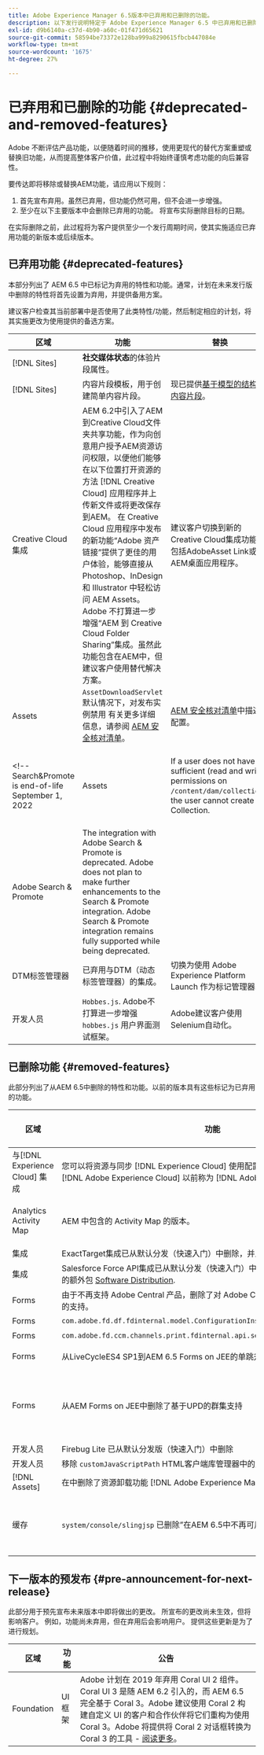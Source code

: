 ```yaml
---
title: Adobe Experience Manager 6.5版本中已弃用和已删除的功能。
description: 以下发行说明特定于 Adobe Experience Manager 6.5 中已弃用和已删除功能。
exl-id: d9b6140a-c37d-4b90-a60c-01f471d65621
source-git-commit: 58594be73372e128ba999a8290615fbcb447084e
workflow-type: tm+mt
source-wordcount: '1675'
ht-degree: 27%

---
```


# 已弃用和已删除的功能 {#deprecated-and-removed-features}

Adobe 不断评估产品功能，以便随着时间的推移，使用更现代的替代方案重塑或替换旧功能，从而提高整体客户价值，此过程中将始终谨慎考虑功能的向后兼容性。

要传达即将移除或替换AEM功能，请应用以下规则：

1. 首先宣布弃用。虽然已弃用，但功能仍然可用，但不会进一步增强。
1. 至少在以下主要版本中会删除已弃用的功能。 将宣布实际删除目标的日期。

在实际删除之前，此过程将为客户提供至少一个发行周期时间，使其实施适应已弃用功能的新版本或后续版本。

## 已弃用功能 {#deprecated-features}

本部分列出了 AEM 6.5 中已标记为弃用的特性和功能。通常，计划在未来发行版中删除的特性将首先设置为弃用，并提供备用方案。

建议客户检查其当前部署中是否使用了此类特性/功能，然后制定相应的计划，将其实施更改为使用提供的备选方案。

| 区域 | 功能 | 替换 | 版本号 (SP) |
|---|---|---|---|
| [!DNL Sites] | **社交媒体状态**&#x200B;的体验片段属性。 |  | 6.5.11.0 |
| [!DNL Sites] | 内容片段模板，用于创建简单内容片段。 | 现已提供[基于模型的结构化内容片段](/help/assets/content-fragments/content-fragments-models.md)。 | 6.5.11.0 |
| Creative Cloud集成 | AEM 6.2中引入了AEM到Creative Cloud文件夹共享功能，作为向创意用户授予AEM资源访问权限，以便他们能够在以下位置打开资源的方法 [!DNL Creative Cloud] 应用程序并上传新文件或将更改保存到AEM。 在 Creative Cloud 应用程序中发布的新功能“Adobe 资产链接”提供了更佳的用户体验，能够直接从 Photoshop、InDesign 和 Illustrator 中轻松访问 AEM Assets。Adobe 不打算进一步增强“AEM 到 Creative Cloud Folder Sharing”集成。虽然此功能包含在AEM中，但建议客户使用替代解决方案。 | 建议客户切换到新的Creative Cloud集成功能，包括AdobeAsset Link或AEM桌面应用程序。 |  |
| Assets | `AssetDownloadServlet`默认情况下，对发布实例禁用 有关更多详细信息，请参阅 [AEM 安全核对清单](/help/sites-administering/security-checklist.md)。 | [AEM 安全核对清单](/help/sites-administering/security-checklist.md)中描述的配置。 |  |
<!-- Search&Promote is end-of-life September 1, 2022 | Assets | If a user does not have sufficient (read and write) permissions on `/content/dam/collections`, the user cannot create a Collection. | Honor the access control setup of user and ensure appropriate permissions. ||
|Adobe Search & Promote|The integration with Adobe Search & Promote is deprecated. Adobe does not plan to make further enhancements to the Search & Promote integration. Adobe Search & Promote integration remains fully supported while being deprecated.||| -->
| DTM标签管理器 |已弃用与DTM（动态标签管理器）的集成。 | 切换为使用 Adobe Experience Platform Launch 作为标记管理器. || |Adobe Target|通过添加AEM连接到Adobe Target服务的功能，使用 [!DNL Adobe I/O] 基于AEM 6.5中的Adobe Target Standard API (Rest API)，弃用Target Classic API (XML)方式。|将集成重新配置到 [使用新API](/help/sites-administering/target.md). || |Adobe Target|使用 `mbox.js` 已弃用与AEM中的Adobe Target的基于的集成。|切换以使用 `at.js` 1.x.|| |商务 | [CIF REST](https://github.com/adobe/commerce-cif-api) 于2018年作为一组微服务提供，以实现AEM与商业引擎之间的集成。 Adobe在2018年年中收购Magento后，Adobe决定改变做法，原因有二。 Magento拥有自己的一组Commerce API(REST和GraphQL)，维护两组API是不好的做法。 市场趋势表明，客户正转向GraphQL，因为这是一种更高效的数据查询方式。 2019年，Adobe发布了新的Commerce Integration Framework，使用Magento的GraphQL API作为事实来源。 Adobe不打算进一步投资CIF REST。 建议客户使用替代解决方案。|对于AEMMagento集成，切换到 [AEM CIF原型](https://github.com/adobe/aem-cif-project-archetype) 和 [AEM CIF核心组件](https://github.com/adobe/aem-core-cif-components). 请参阅AEM与Adobe Commerce集成 [使用Commerce集成框架](/help/commerce/cif/integrating/magento.md). 支持第三方(Magento除外)与新方法的集成已列入我们的规划中。|| |组件(AEM Sites) |Adobe不打算对存储在中的大多数Foundation组件进行进一步增强 `/libs/foundation/components`. 查找 `cq:deprecated` 和 `cq:deprecatedReason` 属性。 AEM 6.5包含基础组件，从早期版本升级的客户可以继续按原样使用它们。 此外，即使已弃用，也支持基础组件。 | Adobe建议将核心组件用于未来的项目。 现有站点可以保持不变，也可以使用 [AEM Modernize Tools Suite](https://github.com/adobe/aem-modernize-tools) 以重构站点以使用核心组件。 || |组件(AEM Sites)|设计导入程序组件 `/libs/wcm/designimporter/components` 从6.5开始已被标记为已弃用。Adobe不打算进一步增强设计导入程序实施。 |Adobe计划在未来的版本中提供该用例的替代实施。 || |Foundation|Granite卸载框架。 Adobe不打算进一步增强CQ 5.6.1中引入的卸载框架，以将资源处理外部化。|Adobe正在开发下一代云原生卸载框架。||
|开发人员|`Hobbes.js`. Adobe不打算进一步增强 `hobbes.js` 用户界面测试框架。|Adobe建议客户使用Selenium自动化。|| |开发人员|jQuery UI客户端库 Adobe不打算进一步维护和更新作为分发（快速入门）的一部分提供的jQuery UI客户端库|Adobe建议仍需要jQuery UI的客户将其代码添加到其项目代码库中。|| |开发人员|jQuery Animation客户端库(`granite.jquery.animation`)。 Adobe不打算进一步维护和更新作为分发（快速入门）的一部分提供的jQuery动画客户端库|Adobe建议仍然需要jQuery动画的客户将其代码添加到其项目代码库中。|| |开发人员|Handlebars客户端库。 Adobe不打算进一步维护和更新作为分发（快速入门）的一部分提供的Handlebar客户端库|Adobe建议仍需要Handlebars作为其代码的客户将其添加到其项目代码库中。|| |开发人员|Lawnchair客户端库。 Adobe不打算进一步维护和更新作为分发的一部分提供的Lawnchair客户端库（快速入门）|Adobe建议仍需要Lawnchair的客户代码将其添加到其项目代码库中。|| |开发人员|`Granite.Sling.js` 客户端库。 Adobe不打算进一步增强作为分发（快速入门）的一部分提供的Granite.Sling.js客户端库|Adobe建议依赖库功能的客户重构其代码，以便不再使用它。|| |开发人员|使用YUI压缩/缩小JavaScript客户端库。 Adobe 不打算进一步更新 YUI 库。在AEM 6.4之前，YUI默认为通过切换到Google Closure Compiler (GCC)的选项最小化JavaScript。 从 AEM 6.5 开始，默认使用 GCC。|Adobe建议客户升级到AEM 6.5以切换到GCC进行实施|| |开发人员|经典UI对话框编辑器(CRXDE Lite)。 Adobe不打算进一步增强作为分发（快速入门）的一部分提供的经典UI对话框编辑器|没有替代的可用。 || 已弃用|Forms|AEM Forms与AEM Mobile的集成。 |没有可用的替换部件。 CRXDE Lite中的开发人员|经典UI对话框编辑器。 Adobe不打算进一步增强作为分发（快速入门）的一部分提供的经典UI对话框编辑器|没有替代的可用。 || |开发人员|Lodash/Underscore客户端库。 Adobe不打算进一步维护和更新作为分发（快速入门）的一部分提供的Lodash/underscore客户端库 | Adobe建议仍需要对其代码使用下划线/下划线的客户将其添加到其项目代码库中。 ||

## 已删除功能 {#removed-features}

此部分列出了从AEM 6.5中删除的特性和功能。以前的版本具有这些标记为已弃用的功能。

| 区域 | 功能 | 替换 | 版本号 (SP) |
|--- |--- |--- |--- |
| 与[!DNL Experience Cloud] 集成  | 您可以将资源与同步 [!DNL Experience Cloud] 使用配置，通过 [!DNL Adobe I/O]. [!DNL Adobe Experience Cloud] 以前称为 [!DNL Adobe Experience Cloud]. | 如果您有任何查询， [联系Adobe客户支持](https://experienceleague.adobe.com/?support-solution=General#support). |  |
| Analytics Activity Map | AEM 中包含的 Activity Map 的版本。 | 由于 Adobe Analytics API 中的安全性更改，无法再使用 AEM 中包含的 Activity Map 版本。使用 [Adobe Analytics提供的ActivityMap插件](https://experienceleague.adobe.com/docs/analytics/analyze/activity-map/getting-started/get-started-users/activitymap-install.html?lang=zh-Hans). |  |
| 集成 | ExactTarget集成已从默认分发（快速入门）中删除，并且不再可用。 | 无替换项. |  |
| 集成 | Salesforce Force API集成已从默认分发（快速入门）中删除，现在是一个要从中安装的额外包 [Software Distribution](https://experience.adobe.com/#/downloads/content/software-distribution/en/aem.html). | 该功能仍然可用。 |
| Forms | 由于不再支持 Adobe Central 产品，删除了对 Adobe Central Migration Bridge 服务的支持。 | 无替换项. |  |
| Forms | `com.adobe.fd.df.fdinternal.model.ConfigurationInstance` | 无替换项. |  |
| Forms | `com.adobe.fd.ccm.channels.print.fdinternal.api.service.PrintDataTransformer` | 无替换项 |  |
| Forms | 从LiveCycleES4 SP1到AEM 6.5 Forms on JEE的单跳升级不可用 | 参见 [可用的升级路径](../forms/using/upgrade.md) 在AEM Forms升级文档中。 |  |
| Forms | 从AEM Forms on JEE中删除了基于UPD的群集支持 | 在JEE上的AEM Forms中，您只能使用基于TCP的群集。 如果您将UDP多播服务器从以前的版本升级到JEE上的AEM 5.5 Forms ，请执行手动配置以切换到基于TCP的gemfire群集。 有关详细说明，请参阅 [升级到JEE上的AEM 6.5 forms](../forms/using/upgrade-forms-jee.md) |  |
| 开发人员 | Firebug Lite 已从默认分发版（快速入门）中删除 | 使用浏览器内置的开发人员控制台 |
| 开发人员 | 移除 `customJavaScriptPath` HTML客户端库管理器中的支持。 | 无替换项 |  |
| [!DNL Assets] | 在中删除了资源卸载功能 [!DNL Adobe Experience Manager] 6.5. | 没有可用的替代。 |  |
| 缓存 | `system/console/slingjsp` 已删除”在AEM 6.5中不再可用。 | 类和Slightly缓存存储在Apache Sling Commons FileSystem ClassLoader捆绑包下。 您可以在AEM Web控制台中检查包编号，并直接从文件系统删除缓存文件夹(`crx-quickstart/launchpad/felix/bundle<ID>`)。 |  |

## 下一版本的预发布 {#pre-announcement-for-next-release}

此部分用于预先宣布未来版本中即将做出的更改。 所宣布的更改尚未生效，但将影响客户。 例如，功能尚未弃用，但在弃用后会影响用户。 提供这些更新是为了进行规划。

| 区域 | 功能 | 公告 |
|--- |--- |--- |
| Foundation | UI 框架 | Adobe 计划在 2019 年弃用 Coral UI 2 组件。Coral UI 3 是随 AEM 6.2 引入的，而 AEM 6.5 完全基于 Coral 3。Adobe 建议使用 Coral 2 构建自定义 UI 的客户和合作伙伴将它们重构为使用 Coral 3。Adobe 将提供将 Coral 2 对话框转换为 Coral 3 的工具 - [阅读更多](/help/sites-developing/modernization-tools.md)。 |
